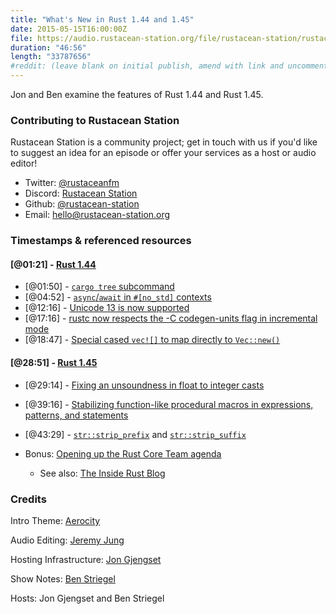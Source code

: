 ```yaml
---
title: "What's New in Rust 1.44 and 1.45"
date: 2015-05-15T16:00:00Z
file: https://audio.rustacean-station.org/file/rustacean-station/rustacean-station-e027-rust-1.44-1.45.mp3
duration: "46:56"
length: "33787656"
#reddit: (leave blank on initial publish, amend with link and uncomment this line after Reddit thread has been posted)
---
```


Jon and Ben examine the features of Rust 1.44 and Rust 1.45.


<!--
The episode introduction goes here.
The first paragraph should ideally be short, and is used in various
places as a "short description" for the episode. Any subsequent
paragraphs show up as "expanded description".
-->

### Contributing to Rustacean Station

<!-- You can probably leave this as-is -->

Rustacean Station is a community project; get in touch with us if you'd like to suggest an idea for an episode or offer your services as a host or audio editor!

 - Twitter: [@rustaceanfm](https://twitter.com/rustaceanfm)
 - Discord: [Rustacean Station](https://discord.gg/cHc3Gyc)
 - Github: [@rustacean-station](https://github.com/rustacean-station/)
 - Email: [hello@rustacean-station.org](mailto:hello@rustacean-station.org)

### Timestamps & referenced resources

#### [@01:21] - [Rust 1.44](https://blog.rust-lang.org/2020/06/04/Rust-1.44.0.html)

 - [@01:50] - [`cargo tree` subcommand](https://github.com/rust-lang/cargo/pull/8062/)
 - [@04:52] - [`async`/`await` in `#[no_std]` contexts](https://github.com/rust-lang/rust/pull/69033/)
 - [@12:16] - [Unicode 13 is now supported](https://github.com/rust-lang/rust/pull/69929/)
 - [@17:16] - [rustc now respects the -C codegen-units flag in incremental mode](https://github.com/rust-lang/rust/pull/70156/)
 - [@18:47] - [Special cased `vec![]` to map directly to `Vec::new()`](https://github.com/rust-lang/rust/pull/70632/)

#### [@28:51] - [Rust 1.45](https://blog.rust-lang.org/2020/07/16/Rust-1.45.0.html)

 - [@29:14] - [Fixing an unsoundness in float to integer casts](https://blog.rust-lang.org/2020/07/16/Rust-1.45.0.html#fixing-unsoundness-in-casts)
 - [@39:16] - [Stabilizing function-like procedural macros in expressions, patterns, and statements](https://blog.rust-lang.org/2020/07/16/Rust-1.45.0.html#stabilizing-function-like-procedural-macros-in-expressions-patterns-and-statements)
 - [@43:29] - [`str::strip_prefix`](https://doc.rust-lang.org/std/primitive.str.html#method.strip_prefix) and [`str::strip_suffix`](https://doc.rust-lang.org/std/primitive.str.html#method.strip_suffix)

 - Bonus: [Opening up the Rust Core Team agenda](https://blog.rust-lang.org/inside-rust/2020/07/27/opening-up-the-core-team-agenda.html)
   - See also: [The Inside Rust Blog](https://blog.rust-lang.org/inside-rust/index.html)

<!--
In this section, leave timestamped notes of the form:

 - [@HH:MM:SS] - Topic at first timestamp
 - [@HH:MM:SS] - Topic at second timestamp
     - A link to additional material discussed during the preceding topic

-->

### Credits

Intro Theme: [Aerocity](https://twitter.com/AerocityMusic)

Audio Editing: [Jeremy Jung](https://www.softwaresessions.com/)

Hosting Infrastructure: [Jon Gjengset](https://twitter.com/jonhoo/)

Show Notes: [Ben Striegel](https://twitter.com/bstrie)

Hosts: Jon Gjengset and Ben Striegel
